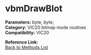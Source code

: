 # vbmDrawBlot

**Parameters:** byte, byte;  
**Category:** VIC20 bitmap mode routines  
**Compatibility:** VIC20  

**Reference Link:**  
[Back to Methods List](../../SUMMARY.md)

